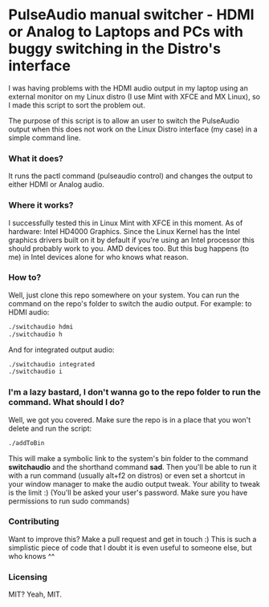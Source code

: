# PulseAudio manual switcher - HDMI or Analog to Laptops and PCs with buggy switching in the Distro's interface
I was having problems with the HDMI audio output in my laptop using an external monitor on my Linux distro (I use Mint with XFCE and MX Linux), so I made this script to sort the problem out.

The purpose of this script is to allow an user to switch the PulseAudio output when this does not work on the Linux Distro interface (my case) in a simple command line. 

### What it does?
It runs the pactl command (pulseaudio control) and changes the output to either HDMI or Analog audio.

### Where it works?
I successfully tested this in Linux Mint with XFCE in this moment. 
As of hardware: Intel HD4000 Graphics. Since the Linux Kernel has the Intel graphics drivers built on it by default if you're using an Intel processor this should probably work to you. AMD devices too. 
But this bug happens (to me) in Intel devices alone for who knows what reason.

### How to?
Well, just clone this repo somewhere on your system.  You can run the command on the repo's folder to switch the audio output. 
For example: to HDMI audio:
```bash
./switchaudio hdmi
./switchaudio h
```
And for integrated  output audio:
```bash
./switchaudio integrated
./switchaudio i
```
### I'm a lazy bastard, I don't wanna go to the repo folder to run the command. What should I do?
Well, we got you covered. Make sure the repo is in a place that you won't delete and run the script:
```bash
./addToBin
```
This will make a symbolic link to the system's bin folder to the command **switchaudio** and the shorthand command **sad**. Then you'll be able to run it with a run command (usually alt+f2 on distros) or even set a shortcut in your window manager to make the audio output tweak. Your ability to tweak is the limit :)
(You'll be asked your user's password. Make sure you have permissions to run sudo commands)

### Contributing
Want to improve this? Make a pull request and get in touch :)
This is such a simplistic piece of code that I doubt it is even useful to someone else, but who knows ^^

### Licensing
MIT? Yeah, MIT.


